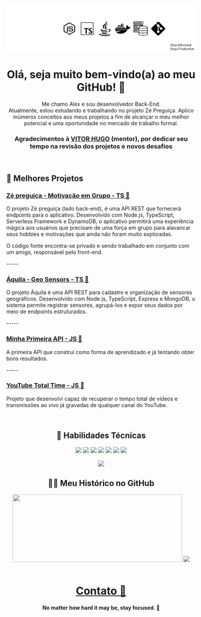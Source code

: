 <div align="center">
   <img src="./1721580892981.jpg">

   <h1>Olá, seja muito bem-vindo(a) ao meu GitHub! 👋</h1>
</div>

<div align="center">
   <p>Me chamo Alex e sou desenvolvedor Back-End. <br>
   Atualmente, estou estudando e trabalhando no projeto Zé Preguiça. Aplico inúmeros conceitos aos meus projetos a fim de alcançar o meu melhor potencial e uma oportunidade no mercado de trabalho formal.</p>
</div>

<div align="center">
   <h3>Agradecimentos à <a href="https://www.linkedin.com/in/vitorhcs/">VITOR HUGO</a> (mentor), por dedicar seu tempo na revisão dos projetos e novos desafios</h3>
</div>
<br>

<div align="left">
   <h2>📂 Melhores Projetos</h2>
   <h3><a href="https://zepreguica.com">Zé preguiça - Motivação em Grupo - TS 🦥</a></h3>
   <p>O projeto Zé preguiça (lado back-end), é uma API REST que fornecerá endpoints para o aplicativo. Desenvolvido com Node.js, TypeScript, Serverless Framework e DynamoDB, o aplicativo permitirá uma experiência mágica aos usuários que precisam de uma força em grupo          para alavancar seus hobbies e motivações que ainda não foram muito exploradas.</p>
   <p>O código fonte encontra-se privado e sendo trabalhado em conjunto com um amigo, responsável pelo front-end.</p>
   <p>-----</p>
   <h3><a href="https://github.com/AlexSnider/Aquila-Project">Áquila - Geo Sensors - TS 🚢</a></h3>
   <p>O projeto Áquila é uma API REST para cadastro e organização de sensores geográficos. Desenvolvido com Node.js, TypeScript, Express e MongoDB, o sistema permite registrar sensores, agrupá-los e expor seus dados por meio de endpoints estruturados.</p>
   <p>-----</p>
   <h3><a href="https://github.com/AlexSnider/Projeto-API-e-commerce-Node.js">Minha Primeira API - JS 🥇</a></h3>
   <p>A primeira API que construí como forma de aprendizado e já tentando obter bons resultados.</p>
   <p>-----</p>
   <h3><a href="https://github.com/AlexSnider/YoutubeTotalTime">YouTube Total Time - JS 🚀</a></h3>
   <p>Projeto que desenvolvi capaz de recuperar o tempo total de vídeos e transmissões ao vivo já gravadas de qualquer canal do YouTube.</p>
</div>
<br>

<div align="center">
   <h2>🔧 Habilidades Técnicas</h2>
   
  <img src="https://img.shields.io/badge/JavaScript-F7DF1E?style=for-the-badge&logo=javascript&logoColor=black">
  <img src="https://img.shields.io/badge/TypeScript-007ACC?style=for-the-badge&logo=typescript&logoColor=white">
  <img src="https://img.shields.io/badge/Node.js-43853D?style=for-the-badge&logo=node.js&logoColor=white">
  <img src="https://img.shields.io/badge/MySQL-00000F?style=for-the-badge&logo=mysql&logoColor=white">
  <img src="https://img.shields.io/badge/postgresql-4169e1?style=for-the-badge&logo=postgresql&logoColor=white">
  <img src="https://img.shields.io/badge/MongoDB-4EA94B?style=for-the-badge&logo=mongodb&logoColor=white">
  <img src="https://img.shields.io/badge/docker-257bd6?style=for-the-badge&logo=docker&logoColor=white"><br><br>
  <img src="https://img.shields.io/badge/AWS-232F3E?style=flat&logo=amazonwebservices&logoColor=white">
</div>


<div align="center">
  <h2>🙋‍♂️ Meu Histórico no GitHub</h2>
   <img height="180em" width="450em" src="https://github-readme-stats.vercel.app/api?username=AlexSnider&show_icons=true&theme=tokyonight">
   <img height="180em" src="https://github-readme-stats.vercel.app/api/top-langs/?username=AlexSnider&layout=compact&theme=tokyonight">
</div>

<br>
<div align="center">
   <h1><a href="https://linktr.ee/techdev8">Contato 📧</a></h1>
</div>

<div align="center">
   <h4>No matter how hard it may be, stay focused. 🎯</h4>
</div>
</div>

